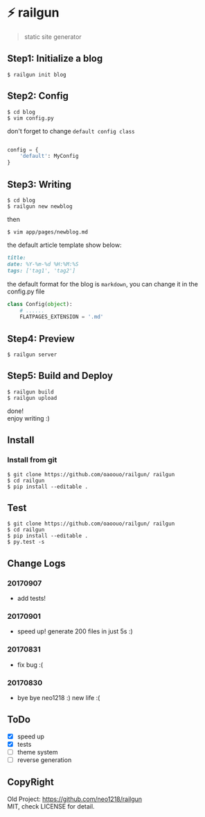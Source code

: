 # ⚡️ railgun

> static site generator

## Step1: Initialize a blog

```shell
$ railgun init blog
```

## Step2: Config

```shell
$ cd blog
$ vim config.py
```

don't forget to change ``default config class``
```python

config = {
    'default': MyConfig
}
```

## Step3: Writing

```shell
$ cd blog
$ railgun new newblog
```

then

```shell
$ vim app/pages/newblog.md
```

the default article template show below:

```markdown
title:
date: %Y-%m-%d %H:%M:%S
tags: ['tag1', 'tag2']
```

the default format for the blog is ``markdown``, you can change it in the config.py file

```python
class Config(object):
    # ......
    FLATPAGES_EXTENSION = '.md'
```

## Step4: Preview
```shell
$ railgun server
```

## Step5: Build and Deploy

```shell
$ railgun build
$ railgun upload
```

done! <br/>
enjoy writing :)

## Install

### Install from git

```shell
$ git clone https://github.com/oaoouo/railgun/ railgun
$ cd railgun
$ pip install --editable .
```

## Test

```shell
$ git clone https://github.com/oaoouo/railgun/ railgun
$ cd railgun
$ pip install --editable .
$ py.test -s
```

## Change Logs

### 20170907

+ add tests!

### 20170901

+ speed up! generate 200 files in just 5s :)

### 20170831

+ fix bug :(

### 20170830

+ bye bye neo1218 :) new life :(

## ToDo

+ [x] speed up
+ [x] tests
+ [ ] theme system
+ [ ] reverse generation

## CopyRight

Old Project: https://github.com/neo1218/railgun
<br/>
MIT, check LICENSE for detail.
